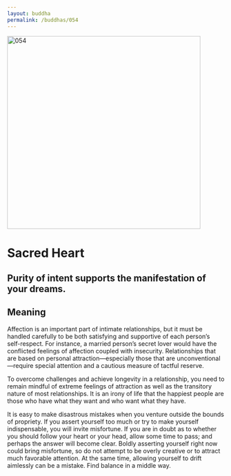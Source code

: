 ```yaml
---
layout: buddha
permalink: /buddhas/054
---
```


<div class="uk-text-center">
<img src="{{"/assets/img/buddhas/buddha-054.jpg" | relative_url}}" alt="054"  width="448" height="448"></div>

# Sacred Heart

## Purity of intent supports the manifestation of your dreams.

## Meaning

Affection is an important part of intimate relationships, but it must be handled carefully to be both satisfying and supportive of each person’s self-respect. For instance, a married person’s secret lover would have the conflicted feelings of affection coupled with insecurity. Relationships that are based on personal attraction—especially those that are unconventional—require special attention and a cautious measure of tactful reserve.

To overcome challenges and achieve longevity in a relationship, you need to remain mindful of extreme feelings of attraction as well as the transitory nature of most relationships. It is an irony of life that the happiest people are those who have what they want and who want what they have.

It is easy to make disastrous mistakes when you venture outside the bounds of propriety. If you assert yourself too much or try to make yourself indispensable, you will invite misfortune. If you are in doubt as to whether you should follow your heart or your head, allow some time to pass; and perhaps the answer will become clear. Boldly asserting yourself right now could bring misfortune, so do not attempt to be overly creative or to attract much favorable attention. At the same time, allowing yourself to drift aimlessly can be a mistake. Find balance in a middle way.
